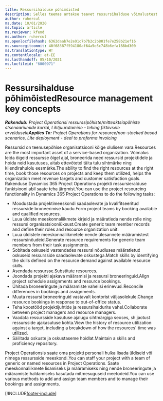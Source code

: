 ```yaml
---
title: Ressursihalduse põhimõisted
description: Selles teemas antakse teavet ressursihalduse võimalustest Microsoft Dynamics Project Operationsis.
author: ruhercul
ms.date: 10/01/2020
ms.topic: article
ms.reviewer: kfend
ms.author: ruhercul
ms.openlocfilehash: 6362daab7e2e01c7b7b2c2b801fe7e258b21ef16
ms.sourcegitcommit: 40f68387f594180af64a5e5c748b6efa188bd300
ms.translationtype: HT
ms.contentlocale: et-EE
ms.lasthandoff: 05/10/2021
ms.locfileid: "6000971"
---
```

# <a name="resource-management-key-concepts"></a><span data-ttu-id="6d1d1-103">Ressursihalduse põhimõisted</span><span class="sxs-lookup"><span data-stu-id="6d1d1-103">Resource management key concepts</span></span>

<span data-ttu-id="6d1d1-104">_**Rakendub:** Project Operationsi ressurssipõhiste/mitteaktsiapõhiste stsenaariumide korral,  Lihtjuurutamine - tehing fiktiivsele arveldusele_</span><span class="sxs-lookup"><span data-stu-id="6d1d1-104">_**Applies To:** Project Operations for resource/non-stocked based scenarios, Lite deployment - deal to proforma invoicing_</span></span>

<span data-ttu-id="6d1d1-105">Ressursid on teenusepõhise organisatsiooni kõige olulisem vara.</span><span class="sxs-lookup"><span data-stu-id="6d1d1-105">Resources are the most important asset of a service-based organization.</span></span> <span data-ttu-id="6d1d1-106">Võimalus leida õigeid ressursse õigel ajal, broneerida need ressursid projektidele ja hoida neid kasutuses, aitab ettevõtetel täita tulu sihtmärke ning kliendirahulolu eesmärke.</span><span class="sxs-lookup"><span data-stu-id="6d1d1-106">The ability to find the right resources at the right time, book those resources on projects and keep them utilized, helps the organization meet revenue targets and customer satisfaction goals.</span></span> <span data-ttu-id="6d1d1-107">Rakenduse Dynamics 365 Project Operations projekti ressursieralduse funktsiooni abil saate teha järgmist.</span><span class="sxs-lookup"><span data-stu-id="6d1d1-107">You can use the project resourcing functionality in Dynamics 365 Project Operations to do the following tasks:</span></span>

- <span data-ttu-id="6d1d1-108">Moodustada projektimeeskondi saadaolevate ja kvalifitseeritud ressurside broneerimise kaudu.</span><span class="sxs-lookup"><span data-stu-id="6d1d1-108">Form project teams by booking available and qualified resources.</span></span>
- <span data-ttu-id="6d1d1-109">Luua üldiste meeskonnaliikmete kirjeid ja määratleda nende rolle ning ressursi organisatsiooniüksust.</span><span class="sxs-lookup"><span data-stu-id="6d1d1-109">Create generic team member records and define their roles and resource organization unit.</span></span>
- <span data-ttu-id="6d1d1-110">Luua üldistele meeskonnaliikmetele nende ülesannete määramistest ressursinõudeid.</span><span class="sxs-lookup"><span data-stu-id="6d1d1-110">Generate resource requirements for generic team members from their task assignments.</span></span>
- <span data-ttu-id="6d1d1-111">Sobitada oskuseid vastendades ressursi nõudluses määratletud oskuseid ressursside saadaolevate oskustega.</span><span class="sxs-lookup"><span data-stu-id="6d1d1-111">Match skills by identifying the skills defined on the resource demand against available resource skills.</span></span>
- <span data-ttu-id="6d1d1-112">Asendada ressursse.</span><span class="sxs-lookup"><span data-stu-id="6d1d1-112">Substitute resources.</span></span>
- <span data-ttu-id="6d1d1-113">Joondada projekti ajakava määramisi ja ressursi broneeringuid.</span><span class="sxs-lookup"><span data-stu-id="6d1d1-113">Align project schedule assignments and resource bookings.</span></span>
- <span data-ttu-id="6d1d1-114">Ühitada broneeringute ja määramiste vahelisi erinevusi.</span><span class="sxs-lookup"><span data-stu-id="6d1d1-114">Reconcile differences in bookings and assignments.</span></span>
- <span data-ttu-id="6d1d1-115">Muuta ressursi broneeringuid vastavalt kontorist väljasolekule.</span><span class="sxs-lookup"><span data-stu-id="6d1d1-115">Change resource bookings in response to out-of-office status.</span></span>
- <span data-ttu-id="6d1d1-116">Teha koostööd projektijuhtide ja ressursihaldurite vahel.</span><span class="sxs-lookup"><span data-stu-id="6d1d1-116">Collaborate between project managers and resource managers.</span></span>
- <span data-ttu-id="6d1d1-117">Vaadata ressursside kasutuse ajalugu sihtmärgiga seoses, sh jaotust ressursside ajakasutuse kohta.</span><span class="sxs-lookup"><span data-stu-id="6d1d1-117">View the history of resource utilization against a target, including a breakdown of how the resources' time was utilized.</span></span>
- <span data-ttu-id="6d1d1-118">Säilitada oskuste ja oskustaseme hoidlat.</span><span class="sxs-lookup"><span data-stu-id="6d1d1-118">Maintain a skills and proficiency repository.</span></span>


<span data-ttu-id="6d1d1-119">Project Operationsis saate oma projekti personali hulka lisada üldiseid või nimega ressursside meeskondi.</span><span class="sxs-lookup"><span data-stu-id="6d1d1-119">You can staff your project with a team of generic or named resources in Project Operations.</span></span> <span data-ttu-id="6d1d1-120">Saate meeskonnaliikmete lisamiseks ja määramiseks ning nende broneeringute ja määramiste haldamiseks kasutada mitmesuguseid meetodeid.</span><span class="sxs-lookup"><span data-stu-id="6d1d1-120">You can use various methods to add and assign team members and to manage their bookings and assignments.</span></span> 


[!INCLUDE[footer-include](../includes/footer-banner.md)]